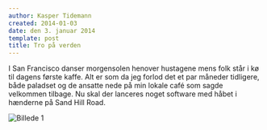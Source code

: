 ```yaml
---
author: Kasper Tidemann
created: 2014-01-03
date: den 3. januar 2014
template: post
title: Tro på verden
---
```


I San Francisco danser morgensolen henover hustagene mens folk står i kø til dagens første kaffe. Alt er som da jeg forlod det et par måneder tidligere, både paladset og de ansatte nede på min lokale café som sagde velkommen tilbage. Nu skal der lanceres noget software med håbet i hænderne på Sand Hill Road.

![Billede 1](/photos/status-35/1.jpg)